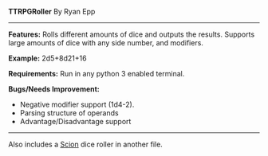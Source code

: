 **TTRPGRoller**
By Ryan Epp

---
**Features:**
Rolls different amounts of dice and outputs the results.
Supports large amounts of dice with any side number, and modifiers.

**Example:**
2d5+8d21+16

**Requirements:**
Run in any python 3 enabled terminal.

**Bugs/Needs Improvement:**
- Negative modifier support (1d4-2).
- Parsing structure of operands
- Advantage/Disadvantage support

---
Also includes a [Scion](https://en.wikipedia.org/wiki/Scion_(role-playing_game)) dice roller in another file.
